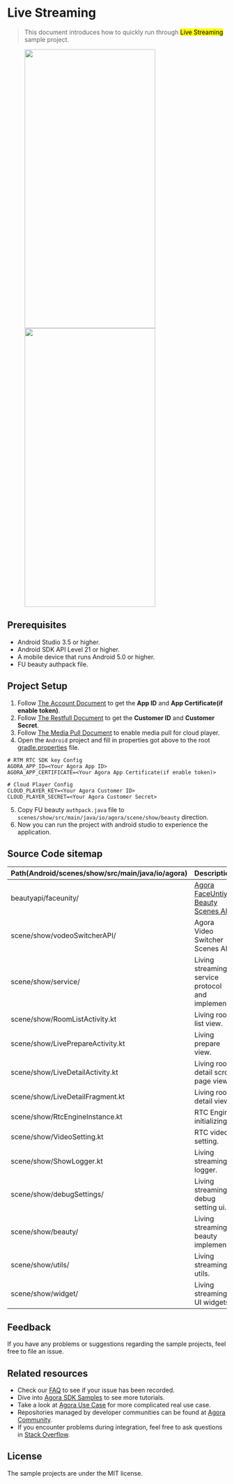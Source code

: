 # Live Streaming

> This document introduces how to quickly run through <mark>Live Streaming</mark> sample project.

<figure class="third">
  <img src="https://download.agora.io/demo/release/LiveStreamingShot01.png" width="300" height="640" />
  <img src="https://download.agora.io/demo/release/LiveStreamingShot02.png" width="300" height="640" />
</figure>

## Prerequisites

- Android Studio 3.5 or higher.
- Android SDK API Level 21 or higher.
- A mobile device that runs Android 5.0 or higher.
- FU beauty authpack file.

## Project Setup

1. Follow [The Account Document](https://docs.agora.io/en/video-calling/reference/manage-agora-account) to get the **App ID** and **App Certificate(if enable token)**.
2. Follow [The Restfull Document](https://docs.agora.io/en/video-calling/reference/restful-authentication) to get the **Customer ID** and **Customer Secret**.
3. Follow [The Media Pull Document](https://docs.agora.io/en/media-pull/get-started/enable-media-pull) to enable media pull for cloud player.
4. Open the `Android` project and fill in properties got above to the root [gradle.properties](../gradle.properties) file.

```
# RTM RTC SDK key Config
AGORA_APP_ID=<Your Agora App ID>
AGORA_APP_CERTIFICATE=<Your Agora App Certificate(if enable token)>

# Cloud Player Config
CLOUD_PLAYER_KEY=<Your Agora Customer ID>
CLOUD_PLAYER_SECRET=<Your Agora Customer Secret>
```

5. Copy FU beauty `authpack.java` file to `scenes/show/src/main/java/io/agora/scene/show/beauty` direction.
6. Now you can run the project with android studio to experience the application.

## Source Code sitemap

| Path(Android/scenes/show/src/main/java/io/agora) | Description                                                                          |
|--------------------------------------------------|--------------------------------------------------------------------------------------|
| beautyapi/faceunity/                             | [Agora FaceUntiy Beauty Scenes API](https://github.com/AgoraIO-Community/BeautyAPI). |
| scene/show/vodeoSwitcherAPI/                     | Agora Video Switcher Scenes API.                                                     |
| scene/show/service/                              | Living streaming service protocol and implement.                                     |
| scene/show/RoomListActivity.kt                   | Living room list view.                                                               |
| scene/show/LivePrepareActivity.kt                | Living prepare view.                                                                 |
| scene/show/LiveDetailActivity.kt                 | Living room detail scroll page view.                                                 |
| scene/show/LiveDetailFragment.kt                 | Living room detail view.                                                             |
| scene/show/RtcEngineInstance.kt                  | RTC Engine initializing.                                                             |
| scene/show/VideoSetting.kt                       | RTC video setting.                                                                   |
| scene/show/ShowLogger.kt                         | Living streaming logger.                                                             |
| scene/show/debugSettings/                        | Living streaming debug setting ui.                                                   |
| scene/show/beauty/                               | Living streaming beauty implement.                                                   |
| scene/show/utils/                                | Living streaming utils.                                                              |
| scene/show/widget/                               | Living streaming UI widgets.                                                         |

## Feedback

If you have any problems or suggestions regarding the sample projects, feel free to file an issue.

## Related resources

- Check our [FAQ](https://docs.agora.io/en/faq) to see if your issue has been recorded.
- Dive into [Agora SDK Samples](https://github.com/AgoraIO) to see more tutorials.
- Take a look at [Agora Use Case](https://github.com/AgoraIO-usecase) for more complicated real use case.
- Repositories managed by developer communities can be found at [Agora Community](https://github.com/AgoraIO-Community).
- If you encounter problems during integration, feel free to ask questions in [Stack Overflow](https://stackoverflow.com/questions/tagged/agora.io).

## License

The sample projects are under the MIT license.

